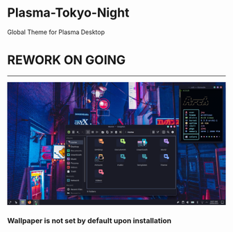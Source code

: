 # Plasma-Tokyo-Night
Global Theme for Plasma Desktop
# REWORK ON GOING
---
![preview](https://github.com/Jayy-Dev/Plasma-Tokyo-Night/blob/main/preview/2023-06-20_08-08.png?raw=true)

### Wallpaper is not set by default upon installation
